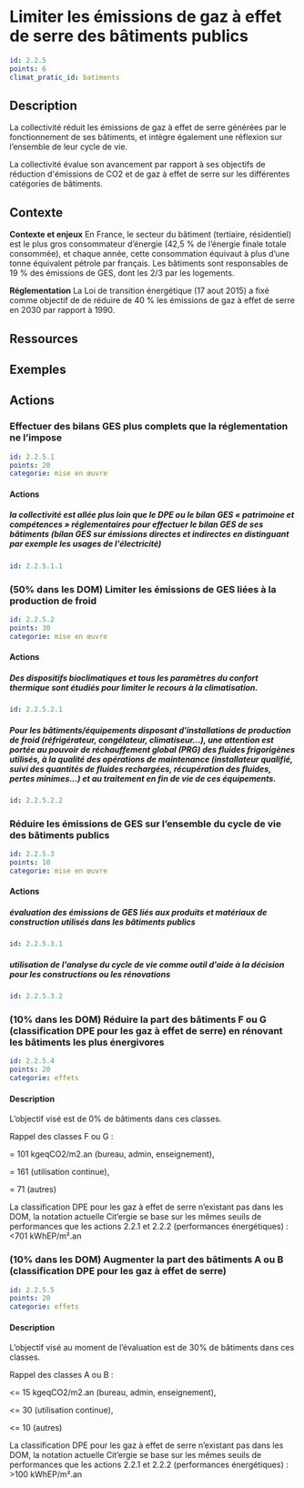 # Limiter les émissions de gaz à effet de serre des bâtiments publics
```yaml
id: 2.2.5
points: 6
climat_pratic_id: batiments
```
## Description
La collectivité réduit les émissions de gaz à effet de serre générées par le fonctionnement de ses bâtiments, et intègre également une réflexion sur l’ensemble de leur cycle de vie.

La collectivité évalue son avancement par rapport à ses objectifs de réduction d'émissions de CO2 et de gaz à effet de serre sur les différentes catégories de bâtiments.

## Contexte
**Contexte et enjeux**
En France, le secteur du bâtiment (tertiaire, résidentiel) est le plus gros consommateur d’énergie (42,5 % de l’énergie finale totale consommée), et chaque année, cette consommation équivaut à plus d’une tonne équivalent pétrole par français. Les bâtiments sont responsables de 19 % des émissions de GES, dont les 2/3 par les logements.

**Réglementation**
La Loi de transition énergétique (17 aout 2015) a fixé comme objectif de de réduire de 40 % les émissions de gaz à effet de serre en 2030 par rapport à 1990.

## Ressources

## Exemples


## Actions
### Effectuer des bilans GES plus complets que la réglementation ne l’impose
```yaml
id: 2.2.5.1
points: 20
categorie: mise en œuvre
```
#### Actions
##### la collectivité est allée plus loin que le DPE ou le bilan GES « patrimoine et compétences » réglementaires pour effectuer le bilan GES de ses bâtiments (bilan GES sur émissions directes et indirectes en distinguant par exemple les usages de l'électricité)
```yaml
id: 2.2.5.1.1
```


### (50% dans les DOM) Limiter les émissions de GES liées à la production de froid
```yaml
id: 2.2.5.2
points: 30
categorie: mise en œuvre
```
#### Actions
##### Des dispositifs bioclimatiques et tous les paramètres du confort thermique sont étudiés pour limiter le recours à la climatisation.
```yaml
id: 2.2.5.2.1
```

##### Pour les bâtiments/équipements disposant d'installations de production de froid (réfrigérateur, congélateur, climatiseur...), une attention est portée au pouvoir de réchauffement global (PRG) des fluides frigorigènes utilisés, à la qualité des opérations de maintenance (installateur qualifié, suivi des quantités de fluides rechargées, récupération des fluides, pertes minimes...) et au traitement en fin de vie de ces équipements.
```yaml
id: 2.2.5.2.2
```


### Réduire les émissions de GES sur l’ensemble du cycle de vie des bâtiments publics
```yaml
id: 2.2.5.3
points: 10
categorie: mise en œuvre
```
#### Actions
##### évaluation des émissions de GES liés aux produits et matériaux de construction utilisés dans les bâtiments publics
```yaml
id: 2.2.5.3.1
```

##### utilisation de l'analyse du cycle de vie comme outil d'aide à la décision pour les constructions ou les rénovations
```yaml
id: 2.2.5.3.2
```


### (10% dans les DOM) Réduire la part des bâtiments F ou G (classification DPE pour les gaz à effet de serre) en rénovant les bâtiments les plus énergivores
```yaml
id: 2.2.5.4
points: 20
categorie: effets
```
#### Description
L’objectif visé est de 0% de bâtiments dans ces classes.

Rappel des classes F ou G :

= 101 kgeqCO2/m2.an (bureau, admin, enseignement),

= 161 (utilisation continue),

= 71 (autres)

La classification DPE pour les gaz à effet de serre n’existant pas dans les DOM, la notation actuelle Cit’ergie se base sur les mêmes seuils de performances que les actions 2.2.1 et 2.2.2 (performances énergétiques) : <701 kWhEP/m².an



### (10% dans les DOM) Augmenter la part des bâtiments A ou B (classification DPE pour les gaz à effet de serre)
```yaml
id: 2.2.5.5
points: 20
categorie: effets
```
#### Description
L’objectif visé au moment de l’évaluation est de 30% de bâtiments dans ces classes.

Rappel des classes A ou B :

<= 15 kgeqCO2/m2.an (bureau, admin, enseignement),

<= 30 (utilisation continue),

<= 10 (autres)

La classification DPE pour les gaz à effet de serre n’existant pas dans les DOM, la notation actuelle Cit’ergie se base sur les mêmes seuils de performances que les actions 2.2.1 et 2.2.2 (performances énergétiques)  : >100 kWhEP/m².an
